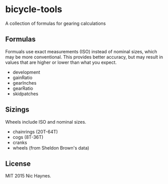 # bicycle-tools

A collection of formulas for gearing calculations

## Formulas

Formuals use exact measurements (ISO) instead of nominal sizes, which may be more conventional. This provides better accuracy, but may result in values that are higher or lower than what you expect.

* development
* gainRatio
* gearInches
* gearRatio
* skidpatches

## Sizings

Wheels include ISO and nominal sizes.

* chainrings (20T-64T)
* cogs (8T-36T)
* cranks
* wheels (from Sheldon Brown's data)

## License

MIT 2015 Nic Haynes.
